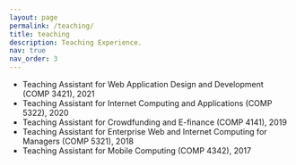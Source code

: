 ```yaml
---
layout: page
permalink: /teaching/
title: teaching
description: Teaching Experience.
nav: true
nav_order: 3
---
```


- Teaching Assistant for Web Application Design and Development (COMP 3421), 2021
- Teaching Assistant for Internet Computing and Applications (COMP 5322), 2020
- Teaching Assistant for Crowdfunding and E-finance (COMP 4141), 2019
- Teaching Assistant for Enterprise Web and Internet Computing for Managers (COMP 5321), 2018
- Teaching Assistant for Mobile Computing (COMP 4342), 2017
